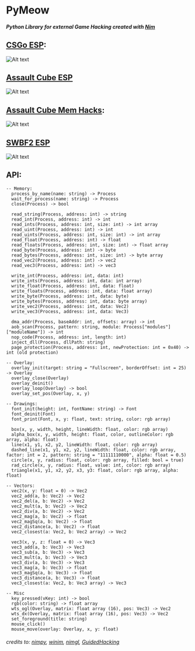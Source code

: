 # PyMeow
##### Python Library for external Game Hacking created with [Nim](https://nim-lang.org)

## [CSGo ESP](https://github.com/Sann0/PyMeow/blob/master/examples/csgo_esp.py):
![Alt text](https://i.ibb.co/jr5BNYx/csgo-py.png)

## [Assault Cube ESP](https://github.com/Sann0/PyMeow/blob/master/examples/ac_esp.py)
![Alt text](https://i.ibb.co/dcZ2htV/ac2-py.png)

## [Assault Cube Mem Hacks](https://github.com/Sann0/PyMeow/blob/master/examples/ac_hacks.py):
![Alt text](https://i.ibb.co/ZfdgcMS/ac-py.png)

## [SWBF2 ESP](https://github.com/Sann0/PyMeow/blob/master/examples/swbf2_esp.py)
![Alt text](https://i.ibb.co/tq49DD1/swbf-py.png)

## API:
```
-- Memory:
  process_by_name(name: string) -> Process
  wait_for_process(name: string) -> Process
  close(Process) -> bool

  read_string(Process, address: int) -> string
  read_int(Process, address: int) -> int
  read_ints(Process, address: int, size: int) -> int array
  read_uint(Process, address: int) -> int
  read_uints(Process, address: int, size: int) -> int array
  read_float(Process, address: int) -> float
  read_floats(Process, address: int, size: int) -> float array
  read_byte(Process, address: int) -> byte
  read_bytes(Process, address: int, size: int) -> byte array
  read_vec2(Process, address: int) -> vec2
  read_vec3(Process, address: int) -> vec3

  write_int(Process, address: int, data: int)
  write_ints(Process, address: int, data: int array)
  write_float(Process, address: int, data: float)
  write_floats(Process, address: int, data: float array)
  write_byte(Process, address: int, data: byte)
  write_bytes(Process, address: int, data: byte array)
  write_vec2(Process, address: int, data: Vec2)
  write_vec3(Process, address: int, data: Vec3)

  dma_addr(Process, baseAddr: int, offsets: array) -> int
  aob_scan(Process, pattern: string, module: Process["modules"]["moduleName"]) -> int
  nop_code(Process, address: int, length: int)
  inject_dll(Process, dllPath: string)
  page_protection(Process, address: int, newProtection: int = 0x40) -> int (old protection)

-- Overlay:
  overlay_init(target: string = "Fullscreen", borderOffset: int = 25) -> Overlay
  overlay_close(Overlay)
  overlay_deinit()
  overlay_loop(Overlay) -> bool
  overlay_set_pos(Overlay, x, y)
  
-- Drawings:
  font_init(height: int, fontName: string) -> Font
  font_deinit(Font)
  font_print(Font, x, y: float, text: string, color: rgb array)

  box(x, y, width, height, lineWidth: float, color: rgb array)
  alpha_box(x, y, width, height: float, color, outlineColor: rgb array, alpha: float)
  line(x1, y1, x2, y2, lineWidth: float, color: rgb array)
  dashed_line(x1, y1, x2, y2, lineWidth: float, color: rgb array, factor: int = 2, pattern: string = "11111110000", alpha: float = 0.5)
  circle(x, y, radius: float, color: rgb array, filled: bool = true)
  rad_circle(x, y, radius: float, value: int, color: rgb array)
  triangle(x1, y1, x2, y2, x3, y3: float, color: rgb array, alpha: float)

-- Vectors:
  vec2(x, y: float = 0) -> Vec2
  vec2_add(a, b: Vec2) -> Vec2
  vec2_del(a, b: Vec2) -> Vec2
  vec2_mult(a, b: Vec2) -> Vec2
  vec2_div(a, b: Vec2) -> Vec2
  vec2_mag(a, b: Vec2) -> float
  vec2_magSq(a, b: Vec2) -> float
  vec2_distance(a, b: Vec2) -> float
  vec2_closest(a: Vec2, b: Vec2 array) -> Vec2

  vec3(x, y, z: float = 0) -> Vec3
  vec3_add(a, b: Vec3) -> Vec3
  vec3_sub(a, b: Vec3) -> Vec3
  vec3_mult(a, b: Vec3) -> Vec3
  vec3_div(a, b: Vec3) -> Vec3
  vec3_mag(a, b: Vec3) -> float
  vec3_magSq(a, b: Vec3) -> float
  vec3_distance(a, b: Vec3) -> float
  vec3_closest(a: Vec2, b: Vec3 array) -> Vec3

-- Misc
  key_pressed(vKey: int) -> bool
  rgb(color: string) -> float array
  wts_ogl(Overlay, matrix: float array (16), pos: Vec3) -> Vec2
  wts_dx(Overlay, matrix: float array (16), pos: Vec3) -> Vec2
  set_foreground(title: string)
  mouse_click()
  mouse_move(overlay: Overlay, x, y: float)
```

###### credits to: [nimpy](https://github.com/yglukhov/nimpy), [winim](https://github.com/khchen/winim), [nimgl](https://github.com/nimgl/nimgl), [GuidedHacking](https://guidedhacking.com)